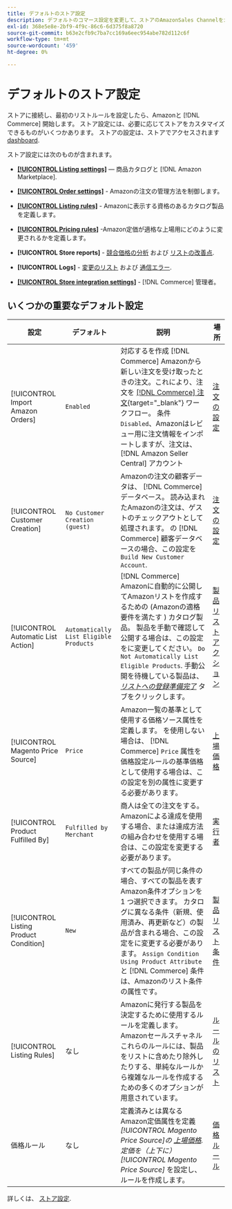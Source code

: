 ```yaml
---
title: デフォルトのストア設定
description: デフォルトのコマース設定を変更して、ストアのAmazonSales Channelをカスタマイズします。
exl-id: 368e5e8e-2bf9-4f9c-86c6-6d375f8a8720
source-git-commit: b63e2cfb9c7ba7cc169a6eec954abe782d112c6f
workflow-type: tm+mt
source-wordcount: '459'
ht-degree: 0%

---
```


# デフォルトのストア設定

ストアに接続し、最初のリストルールを設定したら、Amazonと [!DNL Commerce] 開始します。 ストア設定には、必要に応じてストアをカスタマイズできるものがいくつかあります。 ストアの設定は、ストアでアクセスされます [dashboard](./amazon-store-dashboard.md).

ストア設定には次のものが含まれます。

- [**[!UICONTROL Listing settings]**](./listing-settings.md)  — 商品カタログと [!DNL Amazon Marketplace].

- [**[!UICONTROL Order settings]**](./order-settings.md) - Amazonの注文の管理方法を制御します。

- [**[!UICONTROL Listing rules]**](./listing-rules.md) - Amazonに表示する資格のあるカタログ製品を定義します。

- [**[!UICONTROL Pricing rules]**](./pricing-products.md) -Amazon定価が適格な上場用にどのように変更されるかを定義します。

- **[!UICONTROL Store reports]** - [競合価格の分析](./competitive-price-analysis.md) および [リストの改善点](./listing-improvements.md).

- **[!UICONTROL Logs]** - [変更のリスト](./listing-changes-log.md) および [通信エラー](./communication-errors-log.md).

- [**[!UICONTROL Store integration settings]**](./store-integration-settings.md) - [!DNL Commerce] 管理者。

## いくつかの重要なデフォルト設定

| 設定 | デフォルト | 説明 | 場所 |
|--- |--- |--- |--- |
| [!UICONTROL Import Amazon Orders] | `Enabled` | 対応するを作成 [!DNL Commerce] Amazonから新しい注文を受け取ったときの注文。これにより、注文を [[!DNL Commerce] 注文](https://docs.magento.com/user-guide/sales/orders.html){target="_blank"} ワークフロー。 条件 `Disabled`、Amazonはレビュー用に注文情報をインポートしますが、注文は、 [!DNL Amazon Seller Central] アカウント | [注文の設定](./order-settings.md) |
| [!UICONTROL Customer Creation] | `No Customer Creation (guest)` | Amazonの注文の顧客データは、 [!DNL Commerce] データベース。 読み込まれたAmazonの注文は、ゲストのチェックアウトとして処理されます。 の [!DNL Commerce] 顧客データベースの場合、この設定を `Build New Customer Account`. | [注文の設定](./order-settings.md) |
| [!UICONTROL Automatic List Action] | `Automatically List Eligible Products` | [!DNL Commerce] Amazonに自動的に公開してAmazonリストを作成するための (Amazonの適格要件を満たす ) カタログ製品。 製品を手動で確認して公開する場合は、この設定をに変更してください。 `Do Not Automatically List Eligible Products`. 手動公開を待機している製品は、 [_リストへの登録準備完了_](./ready-to-list.md) タブをクリックします。 | [製品リストアクション](./product-listing-actions.md) |
| [!UICONTROL Magento Price Source] | `Price` | Amazon一覧の基準として使用する価格ソース属性を定義します。 を使用しない場合は、 [!DNL Commerce] `Price` 属性を価格設定ルールの基準価格として使用する場合は、この設定を別の属性に変更する必要があります。 | [上場価格](./listing-price.md) |
| [!UICONTROL Product Fulfilled By] | `Fulfilled by Merchant` | 商人は全ての注文をする。 Amazonによる達成を使用する場合、または達成方法の組み合わせを使用する場合は、この設定を変更する必要があります。 | [実行者](./listing-price.md) |
| [!UICONTROL Listing Product Condition] | `New` | すべての製品が同じ条件の場合、すべての製品を表すAmazon条件オプションを 1 つ選択できます。 カタログに異なる条件（新規、使用済み、再更新など）の製品が含まれる場合、この設定をに変更する必要があります。 `Assign Condition Using Product Attribute` と [!DNL Commerce] 条件は、Amazonのリスト条件の属性です。 | [製品リスト条件](./product-listing-condition.md) |
| [!UICONTROL Listing Rules] | なし | Amazonに発行する製品を決定するために使用するルールを定義します。Amazonセールスチャネル これらのルールには、製品をリストに含めたり除外したりする、単純なルールから複雑なルールを作成するための多くのオプションが用意されています。 | [ルールのリスト](./listing-rules.md) |
| 価格ルール | なし | 定義済みとは異なるAmazon定価属性を定義 _[!UICONTROL Magento Price Source]_の [上場価格](./listing-price.md). 定価を（上下に）_[!UICONTROL Magento Price Source]_ を設定し、ルールを作成します。 | [価格ルール](./pricing-products.md) |

詳しくは、 [ストア設定](./ob-store-review.md).
